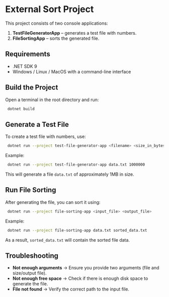 # External Sort Project

This project consists of two console applications:
1. **TestFileGeneratorApp** – generates a test file with numbers.
2. **FileSortingApp** – sorts the generated file.

## Requirements

- .NET SDK 9
- Windows / Linux / MacOS with a command-line interface

## Build the Project

Open a terminal in the root directory and run:
```sh
 dotnet build
```

## Generate a Test File

To create a test file with numbers, use:
```sh
 dotnet run --project test-file-generator-app <filename> <size_in_bytes>
```
Example:
```sh
 dotnet run --project test-file-generator-app data.txt 1000000
```
This will generate a file `data.txt` of approximately 1MB in size.

## Run File Sorting

After generating the file, you can sort it using:
```sh
 dotnet run --project file-sorting-app <input_file> <output_file>
```
Example:
```sh
 dotnet run --project file-sorting-app data.txt sorted_data.txt
```
As a result, `sorted_data.txt` will contain the sorted file data.

## Troubleshooting

- **Not enough arguments** → Ensure you provide two arguments (file and size/output file).
- **Not enough free space** → Check if there is enough disk space to generate the file.
- **File not found** → Verify the correct path to the input file.